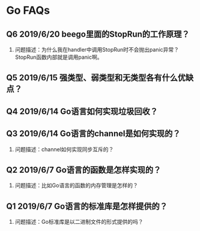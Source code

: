 # Go FAQs

## Q6 2019/6/20 beego里面的StopRun的工作原理？

1. 问题描述：为什么我在handler中调用StopRun时不会抛出panic异常？StopRun函数内部就是调用panic啊。

## Q5 2019/6/15 强类型、弱类型和无类型各有什么优缺点？

## Q4 2019/6/14 Go语言如何实现垃圾回收？

## Q3 2019/6/14 Go语言的channel是如何实现的？

1. 问题描述：channel如何实现同步互斥的？

## Q2 2019/6/7 Go语言的函数是怎样实现的？

1. 问题描述：比如Go语言的函数的内存管理是怎样的？

## Q1 2019/6/7 Go语言的标准库是怎样提供的？

1. 问题描述：Go标准库是以二进制文件的形式提供的吗？

